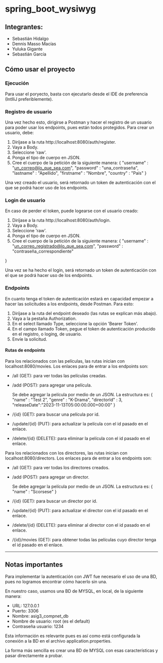 # spring_boot_wysiwyg

## Integrantes:

- Sebastián Hidalgo
- Dennis Masso Macías
- Yuluka Gigante
- Sebastián García

## Cómo usar el proyecto

### Ejecución

Para usar el poryecto, basta con ejecutarlo desde el IDE de preferencia (IntlliJ preferiblemente). 

### Registro de usuario

Una vez hecho esto, dirigirse a Postman y hacer el registro de un usuario para poder usar los endpoints, pues están todos protegidos. Para crear un usuario, debe:

1) Diríjase a la ruta http://localhost:8080/auth/register.
2) Vaya a Body.
3) Seleccione 'raw'.
4) Ponga el tipo de cuerpo en JSON.
5) Cree el cuerpo de la petición de la siguiente manera:
   {
    "username" : "un_correo@lo_que_sea.com",
    "password" : "una_contraseña",
    "lastname" : "Apellido",
    "firstname" : "Nombre",
    "country" : "País"
  }

Una vez creado el usuario, será retornado un token de autenticación con el que se podrá hacer uso de los endpoints.

### Login de usuario

En caso de perder el token, puede logearse con el usuario creado:
1) Diríjase a la ruta http://localhost:8080/auth/login.
2) Vaya a Body.
3) Seleccione 'raw'.
4) Ponga el tipo de cuerpo en JSON.
5) Cree el cuerpo de la petición de la siguiente manera:
   {
    "username" : "un_correo_registrado@lo_que_sea.com",
    "password" : "contraseña_correspondiente"

  }
  
Una vez se ha hecho el login, será retornado un token de autenticación con el que se podrá hacer uso de los endpoints.

### Endpoints

En cuanto tenga el token de autenticación estará en capacidad empezar a hacer las solicitudes a los endpoints, desde Postman. Para esto:

1) Diríjase a la ruta del endpoint deseado (las rutas se explican más abajo).
2) Vaya a la pestaña Authorization.
3) En el select llamado Type, seleccione la opción 'Bearer Token'.
4) En el campo llamado Token, pegue el token de autenticación producido en el registro, o loging, de usuario.
5) Envíe la solicitud.

#### Rutas de endpoints

Para los relacionados con las películas, las rutas inician con localhost:8080/movies. Los enlaces para de entrar a los endpoints son:

  - /all (GET): para ver todas las películas creadas.
  - /add (POST): para agregar una película.
    
    Se debe agregar la película por medio de un JSON. La estructura es:
    {
    "name" : "Test 2",
    "genre" : "K-Drama",
    "directorId" : 3,
    "releaseDate":"2023-11-13T05:00:00.000+00:00"
    }

  - /{id} (GET): para buscar una película por id.
  - /update/{id} (PUT): para actualizar la película con el id pasado en el enlace.
  - /delete/{id} (DELETE): para eliminar la película con el id pasado en el enlace.

  Para los relacionados con los directores, las rutas inician con localhost:8080/directors. Los enlaces para de entrar a los endpoints son:

  - /all (GET): para ver todas los directores creados.
  - /add (POST): para agregar un director.
    
    Se debe agregar la película por medio de un JSON. La estructura es:
    {
    "name" : "Scorsese"
    }

  - /{id} (GET): para buscar un director por id.
  - /update/{id} (PUT): para actualizar el director con el id pasado en el enlace.
  - /delete/{id} (DELETE): para eliminar al director con el id pasado en el enlace.
  - /{id}/movies (GET): para obtener todas las películas cuyo director tenga el id pasado en el enlace.

---

## Notas importantes

Para implementar la autenticación con JWT fue necesario el uso de una BD, pues no logramos encontrar cómo hacerlo sin una.

En nuestro caso, usamos una BD de MYSQL, en local, de la siguiente manera:
- URL: 127.0.0.1
- Puerto: 3306
- Nombre: asig3_compnet_db
- Nombre de usuario: root (es el default)
- Contraseña usuario: 1234

Esta información es relevante pues es así como está configurada la conexión a la BD en el archivo application.properties.

La forma más sencilla es crear una BD de MYSQL con esas características y pasar directamente a probar.
